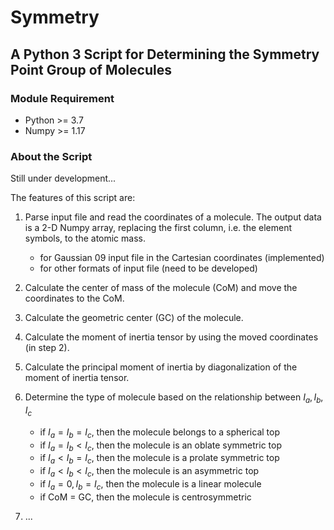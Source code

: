 # Symmetry

## A Python 3 Script for Determining the Symmetry Point Group of Molecules
### Module Requirement

- Python >= 3.7
- Numpy >= 1.17

### About the Script

Still under development... 

The features of this script are:

1. Parse input file and read the coordinates of a molecule. The output data is a 2-D Numpy array, replacing the first column, i.e. the element symbols, to the atomic mass. 

	- for Gaussian 09 input file in the Cartesian coordinates (implemented)
	- for other formats of input file (need to be developed)
2. Calculate the center of mass of the molecule (CoM) and move the coordinates to the CoM.
3. Calculate the geometric center (GC) of the molecule.
4. Calculate the moment of inertia tensor by using the moved coordinates (in step 2).
5. Calculate the principal moment of inertia by diagonalization of the moment of inertia tensor. 
6. Determine the type of molecule based on the relationship between $I_{a}, I_{b}, I_{c}$  
    - if $I_{a} = I_{b} = I_{c}$, then the molecule belongs to a spherical top
    - if $I_{a} = I_{b} < I_{c}$, then the molecule is an oblate symmetric top
    - if $I_{a} < I_{b} = I_{c}$, then the molecule is a prolate symmetric top
    - if $I_{a} < I_{b} < I_{c}$, then the molecule is an asymmetric top
    - if $I_{a} = 0, I_{b} = I_{c}$, then the molecule is a linear molecule
    - if CoM = GC, then the molecule is centrosymmetric 
7. ...
